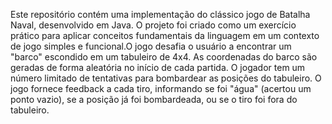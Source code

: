 Este repositório contém uma implementação do clássico jogo de Batalha Naval, desenvolvido em Java. O projeto foi criado como um exercício prático para aplicar conceitos fundamentais da linguagem em um contexto de jogo simples e funcional.O jogo desafia o usuário a encontrar um "barco" escondido em um tabuleiro de 4x4. As coordenadas do barco são geradas de forma aleatória no início de cada partida. O jogador tem um número limitado de tentativas para bombardear as posições do tabuleiro. O jogo fornece feedback a cada tiro, informando se foi "água" (acertou um ponto vazio), se a posição já foi bombardeada, ou se o tiro foi fora do tabuleiro.
